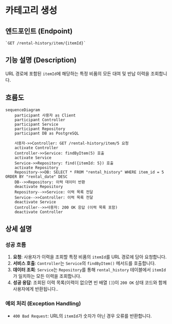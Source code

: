 # 카테고리 생성

## 엔드포인트 (Endpoint)

    `GET /rental-history/item/{itemId}`

## 기능 설명 (Description)

URL 경로에 포함된 `itemId`에 해당하는 특정 비품의 모든 대여 및 반납 이력을 조회합니다.

## 흐름도

```mermaid
sequenceDiagram
    participant 사용자 as Client
    participant Controller
    participant Service
    participant Repository
    participant DB as PostgreSQL

    사용자->>Controller: GET /rental-history/item/5 요청
    activate Controller
    Controller->>Service: findByItem(5) 호출
    activate Service
    Service->>Repository: find({itemId: 5}) 호출
    activate Repository
    Repository->>DB: SELECT * FROM "rental_history" WHERE item_id = 5 ORDER BY "rental_date" DESC
    DB-->>Repository: 이력 데이터 반환
    deactivate Repository
    Repository-->>Service: 이력 목록 전달
    Service-->>Controller: 이력 목록 전달
    deactivate Service
    Controller-->>사용자: 200 OK 응답 (이력 목록 포함)
    deactivate Controller
```

## 상세 설명

### 성공 흐름

1.  **요청**: 사용자가 이력을 조회할 특정 비품의 `itemId`를 URL 경로에 담아 요청합니다.
2.  **서비스 호출**: `Controller`는 `Service`의 `findByItem()` 메서드를 호출합니다.
3.  **데이터 조회**: `Service`는 `Repository`를 통해 `rental_history` 테이블에서 `itemId`가 일치하는 모든 이력을 조회합니다.
4.  **성공 응답**: 조회된 이력 목록(이력이 없으면 빈 배열 `[]`)이 `200 OK` 상태 코드와 함께 사용자에게 반환됩니다..

### 예외 처리 (Exception Handling)

- `400 Bad Request`: URL의 `itemId`가 숫자가 아닌 경우 오류를 반환합니다.
